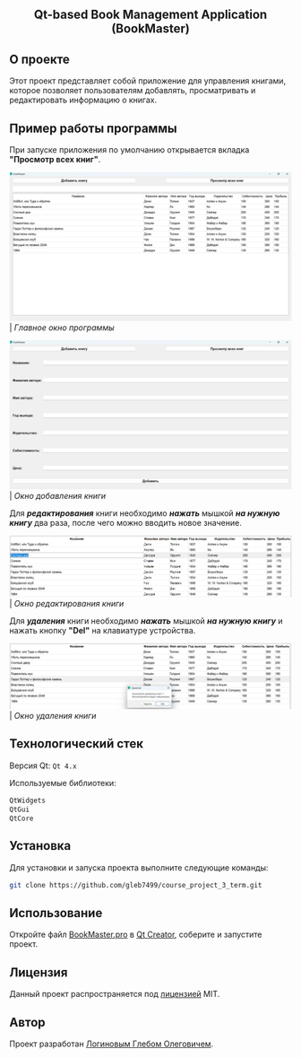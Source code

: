 <div align="center">
<h2>
Qt-based Book Management Application (BookMaster)
</h2>
</div>

## О проекте

Этот проект представляет собой приложение для управления книгами, которое позволяет пользователям добавлять, просматривать и редактировать информацию о книгах.

## Пример работы программы

При запуске приложения по умолчанию открывается вкладка **"Просмотр всех книг"**.

![](examples/mainwindow.png)
<br>
| _Главное окно программы_

![](examples/bookadd.png)
<br>
| _Окно добавления книги_

Для ___редактирования___ книги необходимо ___нажать___ мышкой ___на нужную книгу___ два раза, после чего можно вводить новое значение.

![](examples/bookedit.png)
<br>
| _Окно редактирования книги_

Для ___удаления___ книги необходимо ___нажать___ мышкой ___на нужную книгу___ и нажать кнопку **"Del"** на клавиатуре устройства.

![](examples/bookdelete.png)
<br>
| _Окно удаления книги_

## Технологический стек
Версия Qt: `Qt 4.x`

Используемые библиотеки:
```
QtWidgets
QtGui
QtCore
```

## Установка
Для установки и запуска проекта выполните следующие команды:
```bash
git clone https://github.com/gleb7499/course_project_3_term.git
```

## Использование
Откройте файл [BookMaster.pro](/BookMaster/BookMaster.pro) в [Qt Creator](https://github.com/qt-creator/qt-creator/releases), соберите и запустите проект.

## Лицензия
Данный проект распространяется под [лицензией](LICENSE) MIT.

## Автор
Проект разработан [Логиновым Глебом Олеговичем](https://github.com/gleb7499/).
